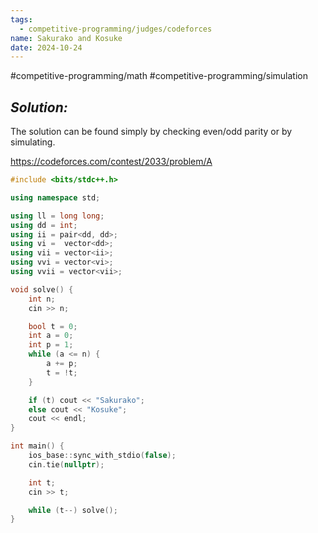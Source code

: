 ```yaml
---
tags:
  - competitive-programming/judges/codeforces
name: Sakurako and Kosuke
date: 2024-10-24
---
```

#competitive-programming/math #competitive-programming/simulation 
## _Solution:_
The solution can be found simply by checking even/odd parity or by simulating.

https://codeforces.com/contest/2033/problem/A
```cpp
#include <bits/stdc++.h>

using namespace std;

using ll = long long;
using dd = int;
using ii = pair<dd, dd>;
using vi =  vector<dd>;
using vii = vector<ii>;
using vvi = vector<vi>;
using vvii = vector<vii>;

void solve() {
    int n;
    cin >> n;

    bool t = 0;
    int a = 0;
    int p = 1;
    while (a <= n) {
        a += p;
        t = !t;
    }

    if (t) cout << "Sakurako";
    else cout << "Kosuke";
    cout << endl;
}

int main() {
    ios_base::sync_with_stdio(false);
    cin.tie(nullptr);

    int t;
    cin >> t;

    while (t--) solve();
}
```